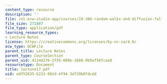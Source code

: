 ```yaml
---
content_type: resource
description: ''
file: /ol-ocw-studio-app/courses/18-366-random-walks-and-diffusion-fall-2006/edf52635b232991d4f943df29b8fdcdd_lecture17.pdf
file_size: 271807
file_type: application/pdf
learning_resource_types:
- Lecture Notes
license: https://creativecommons.org/licenses/by-nc-sa/4.0/
ocw_type: OCWFile
parent_title: Lecture Notes
parent_type: CourseSection
parent_uid: 41244276-2f55-080e-1888-0b9af56fcaa8
resourcetype: Document
title: lecture17.pdf
uid: edf52635-b232-991d-4f94-3df29b8fdcdd
---
```

